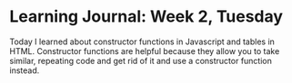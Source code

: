 # Learning Journal: Week 2, Tuesday
Today I learned about constructor functions in Javascript and tables in HTML. Constructor functions are helpful because they allow you
to take similar, repeating code and get rid of it and use a constructor function instead.